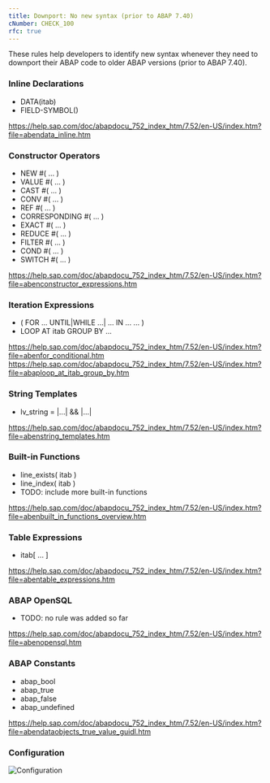 ```yaml
---
title: Downport: No new syntax (prior to ABAP 7.40)
cNumber: CHECK_100
rfc: true
---
```


These rules help developers to identify new syntax whenever they need to downport their ABAP code to older ABAP versions (prior to ABAP 7.40).

### Inline Declarations
* DATA(itab)
* FIELD-SYMBOL(<fs>)

https://help.sap.com/doc/abapdocu_752_index_htm/7.52/en-US/index.htm?file=abendata_inline.htm

### Constructor Operators

* NEW #( ... )
* VALUE #( ... )
* CAST #( ... )
* CONV #( ... )
* REF #( ... )
* CORRESPONDING #( ... )
* EXACT #( ... )
* REDUCE #( ... )
* FILTER #( ... )
* COND #( ... )
* SWITCH #( ... )

https://help.sap.com/doc/abapdocu_752_index_htm/7.52/en-US/index.htm?file=abenconstructor_expressions.htm

### Iteration Expressions
* ( FOR ... UNTIL|WHILE ...| ... IN ... ... )
* LOOP AT itab GROUP BY ...

https://help.sap.com/doc/abapdocu_752_index_htm/7.52/en-US/index.htm?file=abenfor_conditional.htm
https://help.sap.com/doc/abapdocu_752_index_htm/7.52/en-US/index.htm?file=abaploop_at_itab_group_by.htm

### String Templates
* lv_string = |...| && |...|

https://help.sap.com/doc/abapdocu_752_index_htm/7.52/en-US/index.htm?file=abenstring_templates.htm

### Built-in Functions
* line_exists( itab )
* line_index( itab )
* TODO: include more built-in functions

https://help.sap.com/doc/abapdocu_752_index_htm/7.52/en-US/index.htm?file=abenbuilt_in_functions_overview.htm

### Table Expressions
* itab[ ... ]

https://help.sap.com/doc/abapdocu_752_index_htm/7.52/en-US/index.htm?file=abentable_expressions.htm

### ABAP OpenSQL
* TODO: no rule was added so far

https://help.sap.com/doc/abapdocu_752_index_htm/7.52/en-US/index.htm?file=abenopensql.htm

### ABAP Constants
* abap_bool
* abap_true
* abap_false
* abap_undefined

https://help.sap.com/doc/abapdocu_752_index_htm/7.52/en-US/index.htm?file=abendataobjects_true_value_guidl.htm

### Configuration
![Configuration](/img/100_conf.png)
